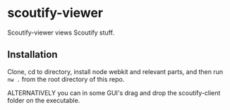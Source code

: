 scoutify-viewer
===============

Scoutify-viewer views Scoutify stuff.

Installation
------------

Clone, cd to directory, install node webkit and relevant parts, and then run `nw .` from the root directory of this repo.

ALTERNATIVELY you can in some GUI's drag and drop the scoutify-client folder on the executable.
